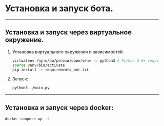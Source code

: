 # Установка и запуск бота.

---

## Установка и запуск через виртуальное окружение.

1. Установка виртуального окружения и зависимостей:

   ```bash  
   virtualenv /путь/до/репозитория/venv -p python3 # Python 3.6+ required
   source venv/bin/activate
   pip install -r requirements_bot.txt
   ```

2. Запуск:

    ```bash  
    python3 ./main.py
    ```

---

## Установка и запуск через docker:

```bash  
docker-compose up -d
```
